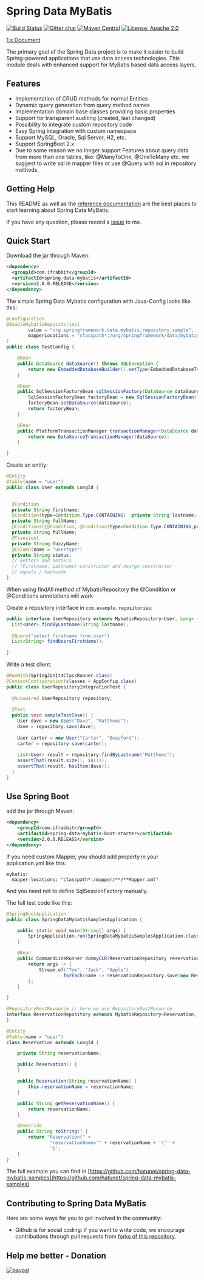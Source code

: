 # Spring Data MyBatis 
[![Build Status](https://travis-ci.org/hatunet/spring-data-mybatis.svg?branch=master)](https://travis-ci.org/hatunet/spring-data-mybatis)   [![Gitter chat](https://badges.gitter.im/gitterHQ/gitter.png)](https://gitter.im/spring-data-mybatis)
[![Maven Central](https://maven-badges.herokuapp.com/maven-central/com.ifrabbit/spring-data-mybatis/badge.svg)](https://maven-badges.herokuapp.com/maven-central/com.ifrabbit/spring-data-mybatis)
[![License: Apache 2.0](https://img.shields.io/badge/license-Apache_2.0-brightgreen.svg)](https://github.com/hatunet/spring-data-mybatis/blob/master/LICENSE)                                                                                                                                                                 


[1.x Document](README_1.x.md)

The primary goal of the Spring Data project is to make it easier to build Spring-powered applications that use data access technologies. 
This module deals with enhanced support for MyBatis based data access layers.


## Features ##

* Implementation of CRUD methods for normal Entities
* Dynamic query generation from query method names
* Implementation domain base classes providing basic properties
* Support for transparent auditing (created, last changed)
* Possibility to integrate custom repository code
* Easy Spring integration with custom namespace
* Support MySQL, Oracle, Sql Server, H2, etc.
* Support SpringBoot 2.x
* Due to some reason we no longer support Features about query data from more than one tables, like: @ManyToOne, @OneToMany etc. we suggest to write sql in mapper files or use @Query with sql in repository methods.



## Getting Help ##
This README as well as the [reference documentation](https://hatunet.github.io/spring-data-mybatis/) are the best places to start learning about Spring Data MyBatis. 

If you have any question, please record a [issue](https://github.com/hatunet/spring-data-mybatis/issues) to me.


## Quick Start ##

Download the jar through Maven:

```xml
<dependency>
  <groupId>com.ifrabbit</groupId>
  <artifactId>spring-data-mybatis</artifactId>
  <version>2.0.0.RELEASE</version>
</dependency>
```


The simple Spring Data Mybatis configuration with Java-Config looks like this: 
```java
@Configuration
@EnableMybatisRepositories(
        value = "org.springframework.data.mybatis.repository.sample",
        mapperLocations = "classpath*:/org/springframework/data/mybatis/repository/sample/mappers/*Mapper.xml"
)
public class TestConfig {

    @Bean
    public DataSource dataSource() throws SQLException {
        return new EmbeddedDatabaseBuilder().setType(EmbeddedDatabaseType.H2).addScript("classpath:/test-init.sql").build();
    }

    @Bean
    public SqlSessionFactoryBean sqlSessionFactory(DataSource dataSource) {
        SqlSessionFactoryBean factoryBean = new SqlSessionFactoryBean();
        factoryBean.setDataSource(dataSource);
        return factoryBean;
    }

    @Bean
    public PlatformTransactionManager transactionManager(DataSource dataSource) {
        return new DataSourceTransactionManager(dataSource);
    }

}

```

Create an entity:

```java
@Entity
@Table(name = "user")
public class User extends LongId {

  
  @Condition
  private String firstname;
  @Condition(type=Condition.Type.CONTAINING)  private String lastname;
  private String fullName;
  @Conditions({@Condition, @Condition(type=Condition.Type.CONTAINING,properties = "fuzzyName")})
  private String fullName;
  @Transient
  private String fuzzyName;
  @Column(name = "usertype")
  private String status;
  // Getters and setters
  // (Firstname, Lastname)-constructor and noargs-constructor
  // equals / hashcode
}

```
When using findAll method of MybatisRepository the @Condition or @Conditions annotations will work


Create a repository interface in `com.example.repositories`:

```java
public interface UserRepository extends MybatisRepository<User, Long> {
  List<User> findByLastname(String lastname);  
  
  @Query("select firstname from user")
  List<String> findUsersFirstName();
  
}

```

Write a test client:

```java
@RunWith(SpringJUnit4ClassRunner.class)
@ContextConfiguration(classes = AppConfig.class)
public class UserRepositoryIntegrationTest {
     
  @Autowired UserRepository repository;
     
  @Test
  public void sampleTestCase() {
    User dave = new User("Dave", "Matthews");
    dave = repository.save(dave);
         
    User carter = new User("Carter", "Beauford");
    carter = repository.save(carter);
         
    List<User> result = repository.findByLastname("Matthews");
    assertThat(result.size(), is(1));
    assertThat(result, hasItem(dave));
  }
}

```


## Use Spring Boot

add the jar through Maven:
   
   ```xml
   <dependency>
       <groupId>com.ifrabbit</groupId>
       <artifactId>spring-data-mybatis-boot-starter</artifactId>
       <version>2.0.0.RELEASE</version>
   </dependency>
   ```

If you need custom Mapper, you should add property in your application.yml like this:
```
mybatis:
  mapper-locations: "classpath*:/mapper/**/**Mapper.xml"
```

And you need not to define SqlSessionFactory manually.

The full test code like this:

```java
@SpringBootApplication
public class SpringDataMybatisSamplesApplication {

    public static void main(String[] args) {
        SpringApplication.run(SpringDataMybatisSamplesApplication.class, args);
    }

    @Bean
    public CommandLineRunner dummyCLR(ReservationRepository reservationRepository) {
        return args -> {
            Stream.of("Tom", "Jack", "Apple")
                    .forEach(name -> reservationRepository.save(new Reservation(name)));
        };
    }

}

@RepositoryRestResource // here we use RepositoryRestResource
interface ReservationRepository extends MybatisRepository<Reservation, Long> {
}

@Entity
@Table(name = "user")
class Reservation extends LongId {

    private String reservationName;

    public Reservation() {
    }

    public Reservation(String reservationName) {
        this.reservationName = reservationName;
    }

    public String getReservationName() {
        return reservationName;
    }

    @Override
    public String toString() {
        return "Reservation{" +
                "reservationName='" + reservationName + '\'' +
                '}';
    }
}
```

The full example you can find in [https://github.com/hatunet/spring-data-mybatis-samples](https://github.com/hatunet/spring-data-mybatis-samples)


## Contributing to Spring Data MyBatis ##

Here are some ways for you to get involved in the community:

* Github is for social coding: if you want to write code, we encourage contributions through pull requests from [forks of this repository](http://help.github.com/forking/). 

## Help me better - Donation
[![paypal](https://www.paypal.com/en_US/i/btn/x-click-butcc-donate.gif)](https://www.paypal.com/cgi-bin/webscr?cmd=_s-xclick&hosted_button_id=W7PLNCBK5K8JS)

